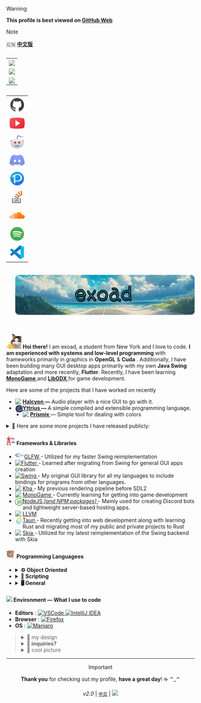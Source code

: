 <!-- >> [!WARNING]
> [`中文`](https://github.com/exoad/exoad/blob/main/README_ZH.md)
-->

> [!WARNING]
> **This profile is best viewed on [GitHub Web](https://github.com/exoad)**

> [!NOTE]
> 🇨🇳 [**中文版**](https://github.com/exoad/exoad/blob/main/README_ZH.md)

<!--
  GitHub styling yet doesn't support hiding the borders big RIP :(
-->
<table align="right" style="width: 100%; border: none" cellspacing="0" cellpadding="0" border="0">
  <tr>
    <td align="center">
      <img align="center"
        src="https://streak-stats.demolab.com?user=exoad&theme=black-ice&hide_border=true&border_radius=20&date_format=%5BY.%5Dn.j&card_width=180&background=30%2C1DEBAB%2C2453EB&fire=000000&dates=EBEBEB&ring=FFFFFF&currStreakNum=EB3838&stroke=EB545400&hide_total_contributions=true&hide_longest_streak=true"
        height="160">
    </td>
  </tr>
  <tr>
    <td align="center">
      <img align="center"
        src="https://streak-stats.demolab.com?user=exoad&theme=black-ice&hide_border=true&border_radius=20&date_format=%5BY.%5Dn.j&card_width=180&background=30%2C1DEBAB%2C2453EB&fire=000000&dates=EBEBEB&ring=FFFFFF&currStreakNum=EB3838&stroke=EB545400&hide_current_streak=true&hide_longest_streak=true"
        height="160">
    </td>
  </tr>
  <tr>
    <td align="center">
      <img align="center"
        src="https://streak-stats.demolab.com?user=exoad&theme=black-ice&hide_border=true&border_radius=20&date_format=%5BY.%5Dn.j&card_width=180&background=30%2C1DEBAB%2C2453EB&fire=000000&dates=EBEBEB&ring=FFFFFF&currStreakNum=EB3838&stroke=EB545400&hide_total_contributions=true&hide_current_streak=true"
        height="160">
    </td>
  </tr>
</table>
<table align="right" style="border: none" cellspacing="0" cellpadding="0" border="0">
  <tr>
    <td align="center">
      <a href="https://github.com/exoad">
        <img align="center" src="https://github.com/exoad/exoad/blob/main/img/github-icon.png?raw=true" height="44">
      </a>
    </td>
  </tr>
  <tr>
    <td align="center">
      <a href="https://www.youtube.com/@exoad">
        <img align="center" src="https://github.com/exoad/exoad/blob/main/img/youtube-icon.png?raw=true" height="44">
      </a>
    </td>
  </tr>
  <tr>
    <td align="center">
      <a href="https://www.reddit.com/user/Chunkyfungus123">
        <img align="center" src="https://github.com/exoad/exoad/blob/main/img/reddit-icon.png?raw=true" height="44">
      </a>
    </td>
  </tr>
  <tr>
    <td align="center">
      <a href="https://discord.gg/PbJQRT9zQ8">
        <img align="center" src="https://github.com/exoad/exoad/blob/main/img/discord-icon.png?raw=true" height="44">
      </a>
    </td>
  </tr>
  <tr>
    <td align="center">
      <a href="https://www.pixiv.net/en/users/71281559">
        <img align="center" src="https://github.com/exoad/exoad/blob/main/img/pixiv-icon.png?raw=true" height="44">
      </a>
    </td>
  </tr>
  <tr>
    <td align="center">
      <a href="https://stackoverflow.com/users/14501343/exoad">
        <img align="center" src="https://github.com/exoad/exoad/blob/main/img/stackoverflow-icon.png?raw=true"
          height="44">
      </a>
    </td>
  </tr>
  <tr>
    <td align="center">
      <a href="https://soundcloud.com/jack-meng-853495117">
        <img align="center" src="https://github.com/exoad/exoad/blob/main/img/soundcloud-icon.png?raw=true" height="44">
      </a>
    </td>
  </tr>
  <tr>
    <td align="center">
      <a href="https://open.spotify.com/user/6upazxk1cqaqq1ct3d9jviaau">
        <img align="center" src="https://github.com/exoad/exoad/blob/main/img/spotify-icon.png?raw=true" height="44">
      </a>
    </td>
  </tr>
  <tr>
    <td align="center">
      <a href="https://marketplace.visualstudio.com/publishers/exoad">
        <img align="center" src="https://github.com/exoad/exoad/blob/main/img/vscode-icon.png?raw=true" height="44">
      </a>
    </td>
  </tr>
</table>
<div align="center" id="user-content-toc">
  <ul>
    <summary>
      <h6 style="display: inline-block">
        <img src="https://github.com/exoad/exoad/blob/main/img/title_pic.png?raw=true" alt="exoad" width="480">
      </h6>
    </summary>
  </ul>
</div>
<p>
  <img src="https://github.com/exoad/exoad/blob/main/img/wave.png?raw=true">
  <strong>Hoi there!</strong>
  I am exoad, a student from New York and
  I love to code.
  <strong>I am experienced with systems and low-level programming</strong>
  with frameworks primarily in graphics in
  <strong>OpenGL</strong> &
  <strong>Cuda</strong>
  . Additionally, I have been
  building many GUI desktop apps primarily with my own
  <strong>Java Swing</strong>
  adaptation and more recently,
  <strong>Flutter</strong>. Recently, I have been learning
  <a href="https://www.monogame.net/">
    <strong>MonoGame</strong>
  </a> and
  <a href="https://libgdx.com/">
    <strong>LibGDX</strong>
  </a>
  for game development.
</p>
<!--
<div id="user-content-toc">
  <ul>
    <summary>
      <h2 style="display: inline-block;">I made...</h2>
    </summary>
  </ul>
</div>
-->
Here are some of the projects that I have worked on recently
<ul>
  <li>
    <a href="https://github.com/Halcyoninae">
      <img align="left" src="https://github.com/Halcyoninae/Halcyon.c/blob/master/assets/app/Halcyon_Logo.png?raw=true"
        width="20">
      <strong>
        Halcyon
    </a> —</strong>
    Audio player with a nice GUI to go with it.
  </li>
  <li>
    <a href="https://github.com/exoad/yttriuslang.c">
      <img align="left" src="https://github.com/exoad/exoad/blob/main/img/unknown.png?raw=true" width="20">
      <strong>
        Yttrius
    </a>
    —
    </strong>
    A simple compiled and extensible programming language.
  </li>
  <li>
    <a href="https://github.com/exoad/prismix">
      <img align="left" src="https://github.com/exoad/prismix/blob/master/assets/_icon.png?raw=true" width="20">
      <strong>
        Prismix
    </a>
    </strong>
    — Simple tool for dealing with colors
  </li>
</ul>
<p>
<details>
  <summary>
    📌 Here are some more projects I have released publicly:
  </summary>
  <ul>
    <li>
      <a href="https://github.com/exoad/com.jackmeng">
        <img align="left" src="https://github.com/exoad/exoad/blob/main/img/unknown.png?raw=true" width="20">
        <strong>
          com.jackmeng
      </a>
      </strong>
      — A library of a bunch of random things to help with developing in Java
    </li>
    <li>
      <a href="https://github.com/exoad/animas-firefox">
        <img align="left" src="https://github.com/exoad/exoad/blob/main/img/unknown.png?raw=true" width="20">
        <strong>
          Firefox Animas
      </a>
      </strong>
      — Anime themes for Firefox
    </li>
    <li>
      <a href="https://github.com/exoad/toasterify">
        <img align="left" src="https://github.com/exoad/toasterify/blob/main/assets/icon1024.png?raw=true" width="20">
        <strong>
          Toasterify
      </a>
      </strong>
      — An Android app to warm up your phone to warm up your hands in cold times
    </li>
    <li>
      <a href="https://github.com/exoad/ansicolor">
        <img align="left" src="https://github.com/exoad/exoad/blob/main/img/unknown.png?raw=true" width="20">
        <strong>
          ansicolor
      </a>
      </strong>
      — A Java library to make dealing with ANSI coloring and prettifying CLI text
      easier
    </li>
    <li>
      <a href="https://github.com/exoad/usaco_mashups">
        <img align="left" src="https://github.com/exoad/exoad/blob/main/img/unknown.png?raw=true" width="20">
        <strong>
          USACO Mashups
      </a>
      </strong>
      — Discord Bot is written in NodeJS and Java to help with creating problem
      sets for the USACO competition
    </li>
    <li>
      <a href="https://github.com/exoad/meta_javac">
        <img align="left" src="https://github.com/exoad/exoad/blob/main/img/unknown.png?raw=true" width="20">
        <strong>
          Meta4J
      </a>
      </strong>
      — An attempt to add meta programming into Java with the help of the inbuilt
      annotation API
    </li>
  </ul>
  and more!
</details>
</p>
<h4>
  <img src="https://github.com/exoad/exoad/blob/main/img/construction.png?raw=true" width="24">
  <strong>Frameworks & Libraries</strong>
</h4>
<ul>
  <li>
    <a href="https://www.glfw.org/">
      <img align="left" src="https://github.com/exoad/exoad/blob/main/img/OpenGL_100px_June16.png?raw=true" width="24">
      GLFW
    </a>
    -
    Utilized for my faster Swing reimplementation
  </li>
  <li>
    <a href="https://flutter.dev">
      <img align="left" src="https://storage.googleapis.com/cms-storage-bucket/0dbfcc7a59cd1cf16282.png" width="16">
      Flutter
    </a>
    -
    Learned after migrating from Swing for general GUI apps creation
  </li>
  <li>
    <a href="https://docs.oracle.com/en/java/javase/17/docs/api/java.desktop/javax/swing/package-summary.html">
      <img align="left" src="https://brandslogos.com/wp-content/uploads/images/java-logo-2.png" width="16">
      Swing
    </a>
    - My original GUI library for all my languages to include bindings for programs from other languages.
  </li>
  <li>
    <a href="https://github.com/Kode/Kha">
      <img align="left" src="https://github.com/Kode.png?size=512" width="20">
      Kha
    </a>
    - My previous rendering pipeline before SDL2
  </li>
  <li>
    <a href="https://www.monogame.net/">
      <img align="left"
        src="https://github.com/MonoGame/MonoGame.Logo/raw/master/FullColorOnLight/LogoOnly_128px.png?raw=true"
        width="20">
      MonoGame
    </a>
    - Currently learning for getting into game development
  </li>
  <li>
    <a href="https://nodejs.org/en">
      <img align="left" src="https://github.com/exoad/exoad/blob/main/img/nodejs.png?raw=true" width="20">
      NodeJS
      <em>
        [and NPM
        packages]
      </em>
    </a>
    - Mainly used for creating Discord bots and lightweight server-based hosting apps.
  </li>
  <li>
    <a href="https://llvm.org/">
      <img align="left" src="https://llvm.org/img/DragonMedium.png" width="20">
      LLVM
    </a>
  </li>
  <li>
    <a href="https://tauri.app/">
      <img align="left" src="https://github.com/exoad/exoad/blob/main/img/tauri.png?raw=true" width="20">
      Tauri
    </a>
    - Recently getting
    into web development along with learning Rust and migrating most of my public and private projects to Rust
  </li>
  <li>
    <a href="https://skia.org/">
      <img align="left"
        src="https://upload.wikimedia.org/wikipedia/en/thumb/3/33/Skia_Project_Logo.svg/263px-Skia_Project_Logo.svg.png"
        width="20">
      Skia
    </a>
    - Utilized for my latest reimplementation of the Swing backend with Skia
  </li>
</ul>
<h4>
  <img src="https://github.com/exoad/exoad/blob/main/img/command_block.gif?raw=true" width="24">
  <strong>Programming Languagees</strong>
</h4>
<ul>
  <li>
    <details>
      <summary>
        <strong>⚙️ Object Oriented</strong>
      </summary>
      <ul>
        <li>
          <img align="center"
            src="https://img.shields.io/badge/java-%23ED8B00.svg?style=for-the-badge&logo=openjdk&logoColor=white">
          <img align="center"
            src="https://img.shields.io/badge/kotlin-%237F52FF.svg?style=for-the-badge&logo=kotlin&logoColor=white">
          (~4) - Swing and Android Apps
        </li>
        <li>
          <img align="center"
            src="https://img.shields.io/badge/dart-%230175C2.svg?style=for-the-badge&logo=dart&logoColor=white">
          (>2) - Flutter
        </li>
        <li>
          <img align="center"
            src="https://img.shields.io/badge/c++-%2300599C.svg?style=for-the-badge&logo=c%2B%2B&logoColor=white">
          (>4) - Skia and GLFW
        </li>
        <li>
          <img align="center"
            src="https://img.shields.io/badge/Haxe-EA8220?style=for-the-badge&logo=haxe&logoColor=FFF&labelColor=EA8220">
          (~2) - OpenFL and Kha
        </li>
        <li>
          <img align="center"
            src="https://img.shields.io/badge/c%23-%23239120.svg?style=for-the-badge&logo=c-sharp&logoColor=white">
          (~0.1) - MonoGame and Dot NET
        </li>
      </ul>
    </details>
  </li>
  <li>
    <details>
      <summary>
        <strong>📜 Scripting</strong>
      </summary>
      <ul>
        <li>
          <img align="center"
            src="https://img.shields.io/badge/javascript-%23323330.svg?style=for-the-badge&logo=javascript&logoColor=%23F7DF1E">
          (>2) - NodeJS and Dart for the web
        </li>
        <li>
          <img align="center"
            src="https://img.shields.io/badge/lua-%232C2D72.svg?style=for-the-badge&logo=lua&logoColor=white">
          (>4) - Inconjunction with C
        </li>
      </ul>
    </details>
  </li>
  <li>
    <details>
      <summary>
        <strong>🖥️ General</strong>
      </summary>
      <ul>
        <li>
          <img align="center"
            src="https://img.shields.io/badge/c-%2300599C.svg?style=for-the-badge&logo=c&logoColor=white">
          (>5)
          - Compiler Design and Systems
        </li>
        <li>
          <img align="center"
            src="https://img.shields.io/badge/rust-%23000000.svg?style=for-the-badge&logo=rust&logoColor=white">
          (~0.1) - Tauri
        </li>
      </ul>
    </details>
  </li>
</ul>
<h4>
  <img src="https://emojigraph.org/media/google/night-with-stars_1f303.png" width="24">
  <strong>
    Environment
    —
  </strong>
  What I use to code
</h4>
<ul>
  <li>
    <strong>Editors</strong>
    :
    <a href="https://code.visualstudio.com/">
      <img
        src="https://img.shields.io/badge/Visual%20Studio%20Code-0078d7.svg?style=flat-square&logo=visual-studio-code&logoColor=white"
        alt="VSCode">
    </a>
    <a href="https://www.jetbrains.com/idea/">
      <img
        src="https://img.shields.io/badge/IntelliJIDEA-000000.svg?style=flat-square&logo=intellij-idea&logoColor=white"
        alt="IntelliJ IDEA">
    </a>
  </li>
  <li>
    <strong>Browser</strong>
    :
    <a href="https://www.mozilla.org/en-US/firefox/new/">
      <img src="https://img.shields.io/badge/Firefox-FF7139?style=flat-square&logo=Firefox-Browser&logoColor=white"
        alt="Firefox">
    </a>
  </li>
  <li>
    <strong>OS</strong>
    :
    <a href="https://manjaro.org/">
      <img src="https://img.shields.io/badge/Manjaro-35BF5C?style=flat-square&logo=Manjaro&logoColor=white"
        alt="Manjaro">
    </a>
  </li>
</ul>
<blockquote>
  <details>
    <summary>🎨 my design</summary>
    Here are the main colors that I use in most current-day GUI apps:
    <br>
    <img src="https://github.com/exoad/exoad/blob/main/img/colormap.png?raw=true" alt="Oops, couldn't load :P">
  </details>
  <details>
    <summary>
      <strong>🎀 inquiries?</strong>
    </summary>
    If you have inquiries regarding my software, give me a forward through my Discord server:
    <a href="https://discord.gg/PbJQRT9zQ8">https://discord.gg/PbJQRT9zQ8</a>
    <br>
    If there is an issue with incorrect rendering of this profile, please submit a PR through this
    <a href="https://github.com/exoad/exoad">https://github.com/exoad/exoad</a>
  </details>
  <details>
    <summary>
      🏮 cool picture
    </summary>
    <div align="center">
      <img src="https://github.com/exoad/exoad/blob/main/img/海沿いの道.png?raw=true" alt="Oops, couldn't load :P">
    </div>
</blockquote>
<hr />
</details>
  <div align="center">

> [!IMPORTANT]
> **Thank you** for checking out my profile, **have a great day**! ☕ &#x2303;\_&#x2303;

  <p>
    <em>v2.0</em> |
    <a href="https://github.com/exoad/exoad/blob/main/README_ZH.md"
      ><code>中文</code></a
    >
    |
    <img
      src="https://hits.seeyoufarm.com/api/count/incr/badge.svg?url=https%3A%2F%2Fgithub.com%2Fexoad&count_bg=%23000000&title_bg=%23000000&icon=gitkraken.svg&icon_color=%23E7E7E7&title=views&edge_flat=true"
    />
  </p>
  </div>

